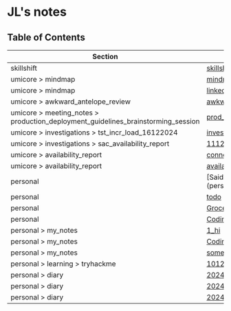 # JL's notes

## Table of Contents

| Section        | File Name                          |
|----------------|------------------------------------|
| skillshift | [skillshift](skillshift/skillshift.md) |
| umicore > mindmap | [mindmap](umicore/mindmap/mindmap.md) |
| umicore > mindmap | [linked_servers](umicore/mindmap/linked_servers.md) |
| umicore > awkward_antelope_review | [awkward_antelope_review](umicore/awkward_antelope_review/awkward_antelope_review.md) |
| umicore > meeting_notes > production_deployment_guidelines_brainstorming_session | [prod_deployment_brainstorming_session](umicore/meeting_notes/production_deployment_guidelines_brainstorming_session/prod_deployment_brainstorming_session.md) |
| umicore > investigations > tst_incr_load_16122024 | [investigation](umicore/investigations/tst_incr_load_16122024/investigation.md) |
| umicore > investigations > sac_availability_report | [11122024](umicore/investigations/sac_availability_report/11122024.md) |
| umicore > availability_report | [connection_options](umicore/availability_report/connection_options.md) |
| umicore > availability_report | [availability_report](umicore/availability_report/availability_report.md) |
| personal | [Saida's recommendations](personal/Saida's recommendations.md) |
| personal | [todo](personal/todo.md) |
| personal | [Grocery](personal/Grocery.md) |
| personal | [Coding_ideas](personal/Coding_ideas.md) |
| personal > my_notes | [1_hi](personal/my_notes/1_hi.md) |
| personal > my_notes | [Coding_ideas](personal/my_notes/Coding_ideas.md) |
| personal > my_notes | [somewritting](personal/my_notes/somewritting.md) |
| personal > learning > tryhackme | [10122024](personal/learning/tryhackme/10122024.md) |
| personal > diary | [2024-12-16-07-29-13](personal/diary/2024-12-16-07-29-13.md) |
| personal > diary | [2024-12-10-07-14-33](personal/diary/2024-12-10-07-14-33.md) |
| personal > diary | [2024-12-09-22-33-08](personal/diary/2024-12-09-22-33-08.md) |
